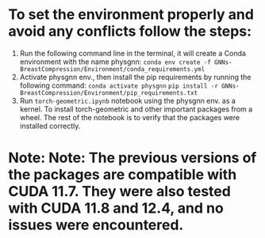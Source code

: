 # To set the environment properly and avoid any conflicts follow the steps:
1. Run the following command line in the terminal, it will create a Conda environment with the name physgnn:
  `conda env create -f GNNs-BreastCompression/Environment/conda_requirements.yml`
3. Activate physgnn env., then install the pip requirements by running the following command:
  `conda activate physgnn`
  `pip install -r GNNs-BreastCompression/Environment/pip_requirements.txt`
4. Run `torch-geometric.ipynb` notebook using the physgnn env. as a kernel. To install torch-geometric and other important packages from a wheel. The rest of the notebook is to verify that the packages were installed correctly.

# Note: Note: The previous versions of the packages are compatible with CUDA 11.7. They were also tested with CUDA 11.8 and 12.4, and no issues were encountered.
